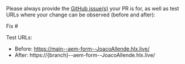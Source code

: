 Please always provide the [GitHub issue(s)](../issues) your PR is for, as well as test URLs where your change can be observed (before and after):

Fix #<gh-issue-id>

Test URLs:
- Before: https://main--aem-form--JoacoAllende.hlx.live/
- After: https://{branch}--aem-form--JoacoAllende.hlx.live/
